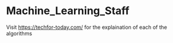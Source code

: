 # Machine_Learning_Staff
Visit https://techfor-today.com/  for the explaination of each of the algorithms
